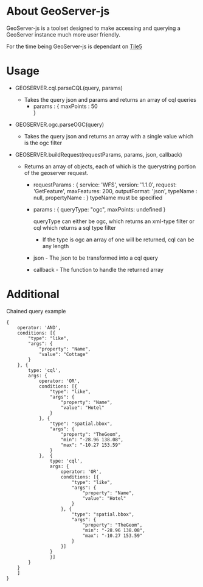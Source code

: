 # About GeoServer-js

GeoServer-js is a toolset designed to make accessing and querying a GeoServer instance much more user friendly.

For the time being GeoServer-js is dependant on [Tile5](https://github.com/sidelab/tile5)

# Usage

* GEOSERVER.cql.parseCQL(query, params)
    * Takes the query json and params and returns an array of cql queries
        * params : {
                maxPoints : 50  
        }

* GEOSERVER.ogc.parseOGC(query)
    * Takes the query json and returns an array with a single value which is the ogc filter
    
* GEOSERVER.buildRequest(requestParams, params, json, callback)
    * Returns an array of objects, each of which is the querystring portion of the geoserver request.
        * requestParams : {
                service: 'WFS',
    			version: '1.1.0',
    			request: 'GetFeature',
    			maxFeatures: 200,
    			outputFormat: 'json',
    			typeName : null,
    			propertyName : 
        }
            typeName must be specified
        
        * params : {
            	queryType: "ogc",
    			maxPoints: undefined
    	}
    	
    		queryType can either be ogc, which returns an xml-type filter or cql which returns a sql type filter
    		- If the type is ogc an array of one will be returned, cql can be any length
    		
        * json - The json to be transformed into a cql query
        * callback - The function to handle the returned array
        
# Additional

Chained query example

    {
        operator: 'AND',
        conditions: [{
            "type": "like",
            "args": {
                "property": "Name",
                "value": "Cottage"
            }
        }, {
            type: 'cql',
            args: {
                operator: 'OR',
                conditions: [{
                    "type": "like",
                    "args": {
                        "property": "Name",
                        "value": "Hotel"
                    }
                }, {
                    "type": "spatial.bbox",
                    "args": {
                        "property": "TheGeom",
                        "min": "-28.96 138.08",
                        "max": "-10.27 153.59"
                    }
                },  {
                    type: 'cql',
                    args: {
                        operator: 'OR',
                        conditions: [{
                            "type": "like",
                            "args": {
                                "property": "Name",
                                "value": "Hotel"
                            }
                        }, {
                            "type": "spatial.bbox",
                            "args": {
                                "property": "TheGeom",
                                "min": "-28.96 138.08",
                                "max": "-10.27 153.59"
                            }
                        }]
                    }
                    }]
            }
        }
        ]
    }

